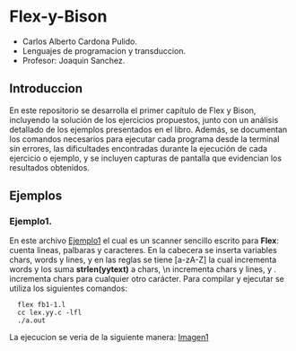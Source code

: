 # Flex-y-Bison
- Carlos Alberto Cardona Pulido.
- Lenguajes de programacion y transduccion.
- Profesor: Joaquin Sanchez.
## Introduccion
En este repositorio se desarrolla el primer capítulo de Flex y Bison, incluyendo la solución de los ejercicios propuestos, junto con un análisis detallado de los ejemplos presentados en el libro. Además, se documentan los comandos necesarios para ejecutar cada programa desde la terminal sin errores, las dificultades encontradas durante la ejecución de cada ejercicio o ejemplo, y se incluyen capturas de pantalla que evidencian los resultados obtenidos.

## Ejemplos
### Ejemplo1.
En este archivo [Ejemplo1](https://github.com/ALMA3112/Introduccion-Flex-y-Bison/blob/main/Ejemplos/Ejemplo%201/fb1-1.l) el cual es un scanner sencillo escrito para **Flex**: cuenta  lineas, palbaras y caracteres. En la cabecera se inserta variables chars, words y lines, y en las reglas se tiene [a-zA-Z] la cual incrementa words y los suma **strlen(yytext)** a chars, \n incrementa chars y lines, y . incrementa chars para cualquier otro carácter. 
Para compilar y ejecutar se utiliza los siguientes comandos:
  ```
    flex fb1-1.l
    cc lex.yy.c -lfl
    ./a.out
  ```
La ejecucion se veria de la siguiente manera:
[Imagen1]() 

